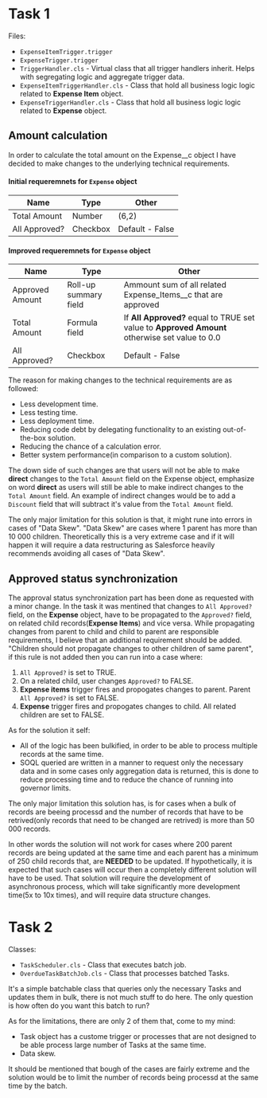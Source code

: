 # Task 1
Files:
* `ExpenseItemTrigger.trigger`
* `ExpenseTrigger.trigger`
* `TriggerHandler.cls` - Virtual class that all trigger handlers inherit. Helps with segregating logic and aggregate trigger data.
* `ExpenseItemTriggerHandler.cls` - Class that hold all business logic logic related to **Expense Item** object.
* `ExpenseTriggerHandler.cls` - Class that hold all business logic logic related to **Expense** object.


## Amount calculation
In order to calculate the total amount on the Expense__c object I have decided to make changes to the underlying technical requirements. 

#### Initial requeremnets for `Expense` object
| Name | Type | Other |
| ------------- | ------------- | ------------- |
| Total Amount | Number | (6,2) |
| All Approved? | Checkbox | Default - False |

#### Improved requeremnets for `Expense` object
| Name | Type | Other |
| ------------- | ------------- | ------------- |
| Approved Amount | Roll-up summary field | Ammount sum of all related Expense_Items__c that are approved  |
| Total Amount | Formula field | If **All Approved?** equal to TRUE set value to **Approved Amount** otherwise set value to 0.0 |
| All Approved? | Checkbox | Default - False |

The reason for making changes to the technical requirements are as followed:
* Less development time.
* Less testing time.
* Less deployment time.
* Reducing code debt by delegating functionality to an existing out-of-the-box solution.
* Reducing the chance of a calculation error.
* Better system performance(in comparison to a custom solution).

The down side of such changes are that users will not be able to make **direct** changes to the `Total Amount` field on the Expense object, emphasize on word **direct** as users will still be able to make indirect changes to the `Total Amount` field. An example of indirect changes would be to add a `Discount` field that will subtract it's value from the `Total Amount` field.

The only major limitation for this solution is that, it might rune into errors in cases of "Data Skew". "Data Skew" are cases where 1 parent has more than 10 000 children. Theoretically this is a very extreme case and if it will happen it will require a data restructuring as Salesforce heavily recommends avoiding all cases of "Data Skew".

## Approved status synchronization
The approval status synchronization part has been done as requested with a minor change. In the task it was mentined that changes to `All Approved?` field, on the **Expense** object, have to be propagated to the `Approved?` field, on related child records(**Expense Items**) and vice versa. While propagating changes from parent to child and child to parent are responsible requirements, I believe that an additional requirement should be added. "Children should not propagate changes to other children of same parent", if this rule is not added then you can run into a case where:

1) `All Approved?` is set to TRUE.
2) On a related child, user changes `Approved?` to FALSE.
3) **Expense items** trigger fires and propogates changes to parent. Parent `All Approved?` is set to FALSE.
4) **Expense** trigger fires and propogates changes to child. All related children are set to FALSE.

As for the solution it self:
* All of the logic has been bulkified, in order to be able to process multiple records at the same time.
* SOQL queried are written in a manner to request only the necessary data and in some cases only aggregation data is returned, this is done to reduce processing time and to reduce the chance of running into governor limits.

The only major limitation this solution has, is for cases when a bulk of records are beeing processd and the number of records that have to be retrived(only records that need to be changed are retrived) is more than 50 000 records. 

In other words the solution will not work for cases where 200 parent records are being updated at the same time and each parent has a minimum of 250 child records that, are **NEEDED** to be updated. If hypothetically, it is expected that such cases will occur then a completely different solution will have to be used. That solution will require the development of asynchronous process, which will take significantly more development time(5x to 10x times), and will require data structure changes.


# Task 2
Classes:
* `TaskScheduler.cls` - Class that executes batch job.
* `OverdueTaskBatchJob.cls` - Class that processes batched Tasks.

It's a simple batchable class that queries only the necessary Tasks and updates them in bulk, there is not much stuff to do here. The only question is how often do you want this batch to run?

As for the limitations, there are only 2 of them that, come to my mind:
* Task object has a custome trigger or processes that are not designed to be able process large number of Tasks at the same time.
* Data skew.

It should be mentioned that bough of the cases are fairly extreme and the solution would be to limit the number of records being processd at the same time by the batch.
